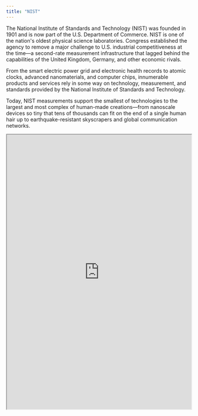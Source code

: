 ```yaml
---
title: "NIST"
---
```


The National Institute of Standards and Technology (NIST) was founded in 1901 and is now part of the U.S. Department of Commerce. NIST is one of the nation's oldest physical science laboratories. Congress established the agency to remove a major challenge to U.S. industrial competitiveness at the time—a second-rate measurement infrastructure that lagged behind the capabilities of the United Kingdom, Germany, and other economic rivals.

From the smart electric power grid and electronic health records to atomic clocks, advanced nanomaterials, and computer chips, innumerable products and services rely in some way on technology, measurement, and standards provided by the National Institute of Standards and Technology.

Today, NIST measurements support the smallest of technologies to the largest and most complex of human-made creations—from nanoscale devices so tiny that tens of thousands can fit on the end of a single human hair up to earthquake-resistant skyscrapers and global communication networks.

<iframe height="750" width="100%" src="https://ewelton.github.io/ktest/wiki.html#NIST"></iframe>
